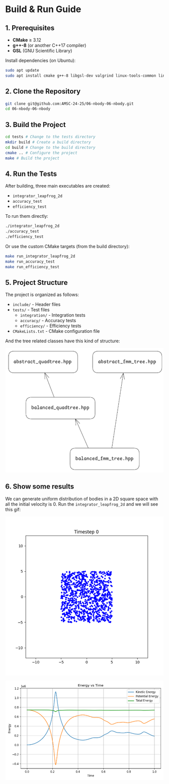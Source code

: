 # Build & Run Guide

## 1. Prerequisites

- **CMake** ≥ 3.12  
- **g++-8** (or another C++17 compiler)  
- **GSL** (GNU Scientific Library)

Install dependencies (on Ubuntu):

```sh
sudo apt update
sudo apt install cmake g++-8 libgsl-dev valgrind linux-tools-common linux-tools-generic
```

## 2. Clone the Repository

```sh
git clone git@github.com:AMSC-24-25/06-nbody-06-nbody.git
cd 06-nbody-06-nbody
```

## 3. Build the Project

```sh
cd tests # Change to the tests directory
mkdir build # Create a build directory
cd build # Change to the build directory
cmake .. # Configure the project
make # Build the project
```

## 4. Run the Tests

After building, three main executables are created:

- `integrator_leapfrog_2d`
- `accuracy_test`
- `efficiency_test`
  
To run them directly:

```sh
./integrator_leapfrog_2d
./accuracy_test
./efficiency_test
```

Or use the custom CMake targets (from the build directory):

```sh
make run_integrator_leapfrog_2d
make run_accuracy_test
make run_efficiency_test
```

## 5. Project Structure

The project is organized as follows:

- `include/` - Header files
- `tests/` - Test files
  - `integration/` - Integration tests
  - `accuracy/` - Accuracy tests
  - `efficiency/` - Efficiency tests
- `CMakeLists.txt` - CMake configuration file

And the tree related classes have this kind of structure:

![The Tree Files Relationship](tree.png)

## 6. Show some results

We can generate uniform distribution of bodies in a 2D square space with all the initial velocity is 0. Run the `integrator_leapfrog_2d` and we will see this gif:

![N-body Simulation Animation](tests/Integration/nbody_simulation.gif)

![The Enrgy Evolution](tests/Integration/energy_vs_time.png)